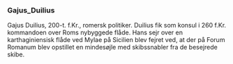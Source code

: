 ### Gajus_Duilius


Gajus Duilius, 200-t. f.Kr., romersk politiker. Duilius fik som konsul i 260 f.Kr. kommandoen over Roms nybyggede flåde. Hans sejr over en karthaginiensisk flåde ved Mylae på Sicilien blev fejret ved, at der på Forum Romanum blev opstillet en mindesøjle med skibssnabler fra de besejrede skibe.